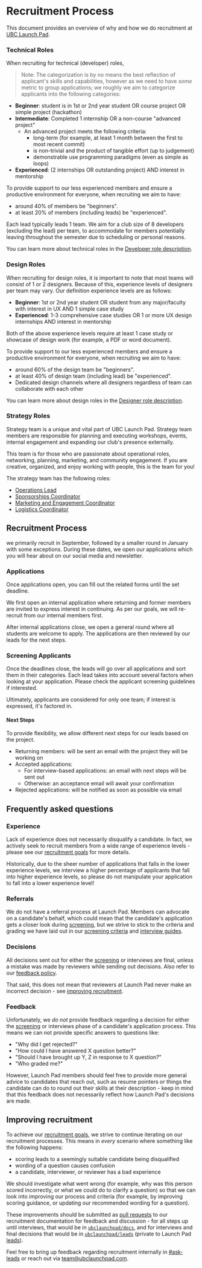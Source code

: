 ---
---

# Recruitment Process

This document provides an overview of why and how we do recruitment at [UBC Launch Pad](https://ubclaunchpad.com).

### Technical Roles

When recruiting for technical (developer) roles,

> Note: The categorization is by no means the best reflection of applicant's skills and capabilities, however as we need to have _some_ metric to group applications; we roughly we aim to categorize applicants into the following categories:

- **Beginner**: student is in 1st or 2nd year student OR course project OR simple project (hackathon)
- **Intermediate**: Completed 1 internship OR a non-course "advanced project"
  - An advanced project meets the following criteria:
    - long-term (for example, at least 1 month between the first to most recent commit)
    - is non-trivial and the product of tangible effort (up to judgement)
    - demonstrable use programming paradigms (even as simple as loops)
- **Experienced**: (2 internships OR outstanding project) AND interest in mentorship

To provide support to our less experienced members and ensure a productive environment for everyone, when recruiting we aim to have:

- around 40% of members be "beginners".
- at least 20% of members (including leads) be "experienced".

Each lead typically leads 1 team. We aim for a club size of 8 developers (excluding the lead) per team, to accommodate for members potentially leaving throughout the semester due to scheduling or personal reasons.

You can learn more about technical roles in the [Developer role description](./developer.md).

### Design Roles

When recruiting for design roles, it is important to note that most teams will consist of 1 or 2 designers. Because of this, experience levels of designers per team may vary. Our definition experience levels are as follows:

- **Beginner**: 1st or 2nd year student OR student from any major/faculty with interest in UX AND 1 simple case study
- **Experienced**: 1-3 comprehensive case studies OR 1 or more UX design internships AND interest in mentorship

Both of the above experience levels require at least 1 case study or showcase of design work (for example, a PDF or word document).

To provide support to our less experienced members and ensure a productive environment for everyone, when recruiting we aim to have:

- around 60% of the design team be "beginners".
- at least 40% of design team (including lead) be "experienced".
- Dedicated design channels where all designers regardless of team can collaborate with each other

You can learn more about design roles in the [Designer role description](./designer.md).

### Strategy Roles

Strategy team is a unique and vital part of UBC Launch Pad. Strategy team members are responsible for planning and executing workshops, events, internal engagement and expanding our club's presence externally.

This team is for those who are passionate about operational roles, networking, planning, marketing, and community engagement. If you are creative, organized, and enjoy working with people, this is the team for you!

The strategy team has the following roles:

- [Operations Lead](./operations-lead.md)
- [Sponsorships Coordinator](./sponsorships-coordinator.md)
- [Marketing and Engagement Coordinator](./engagement-coordinator)
- [Logistics Coordinator](./logistics-coordinator)

## Recruitment Process

we primarily recruit in September, followed by a smaller round in January with some exceptions. During these dates, we open our applications which you will hear about on our social media and newsletter.

### Applications

Once applications open, you can fill out the related forms until the set deadline.

We first open an internal application where returning and former members are invited to express interest in continuing. As per our goals, we will re-recruit from our internal members first.

After internal applications close, we open a general round where all students are welcome to apply. The applications are then reviewed by our leads for the next steps.

### Screening Applicants

Once the deadlines close, the leads will go over all applications and sort them in their categories. Each lead takes into account several factors when looking at your application. Please check the applicant screening guidelines if interested.

Ultimately, applicants are considered for only one team; if interest is expressed, it's factored in.

#### Next Steps

To provide flexibility, we allow different next steps for our leads based on the project.

- Returning members: will be sent an email with the project they will be working on
- Accepted applications:
  - For interview-based applications: an email with next steps will be sent out
  - Otherwise: an acceptance email will await your confirmation
- Rejected applications: will be notified as soon as possible via email

## Frequently asked questions

### Experience

Lack of experience does not necessarily disqualify a candidate. In fact, we actively seek to recruit members from a wide range of experience levels - please see our [recruitment goals](#goals) for more details.

Historically, due to the sheer number of applications that falls in the lower experience levels, we interview a higher percentage of applicants that fall into higher experience levels, so please do not manipulate your application to fall into a lower experience level!

### Referrals

We do not have a referral process at Launch Pad. Members can advocate on a candidate's behalf, which could mean that the candidate's application gets a closer look during [screening](#screening-applicants), but we strive to stick to the criteria and grading we have laid out in our [screening criteria](#screening-applicants) and [interview guides](https://github.com/ubclaunchpad/leads).

### Decisions

All decisions sent out for either the [screening](#screening-applicants) or interviews are final, unless a mistake was made by reviewers while sending out decisions. Also refer to our [feedback policy](#feedback).

That said, this does not mean that reviewers at Launch Pad never make an incorrect decision - see [improving recruitment](#improving-recruitment).

### Feedback

Unfortunately, we _do not_ provide feedback regarding a decision for either the [screening](#screening-applicants) or interviews phase of a candidate's application process. This means we can not provide specific answers to questions like:

- "Why did I get rejected?"
- "How could I have answered X question better?"
- "Should I have brought up Y, Z in response to X question?"
- "Who graded me?"

However, Launch Pad members should feel free to provide more general advice to candidates that reach out, such as resume pointers or things the candidate can do to round out their skills at their description - keep in mind that this feedback does not necessarily reflect how Launch Pad's decisions are made.

## Improving recruitment

To achieve our [recruitment goals](#goals), we strive to continue iterating on our recruitment processes. This means in _every_ scenario where something like the following happens:

- scoring leads to a seemingly suitable candidate being disqualified
- wording of a question causes confusion
- a candidate, interviewer, or reviewer has a bad experience

We should investigate what went wrong (for example, why was this person scored incorrectly, or what we could do to clarify a question) so that we can look into improving our process and criteria (for example, by improving scoring guidance, or updating our recommended wording for a question).

These improvements should be submitted as [pull requests](/tools/github.md) to our recruitment documentation for feedback and discussion - for all steps up until interviews, that would be in [`ubclaunchpad/docs`](https://github.com/ubclaunchpad/docs), and for interviews and final decisions that would be in [`ubclaunchpad/leads`](https://github.com/ubclaunchpad/leads) (private to Launch Pad [leads](/onboarding/leads.md)).

Feel free to bring up feedback regarding recruitment internally in [#ask-leads](https://ubclaunchpad.slack.com/archives/CK935RD3Q) or reach out via [team@ubclaunchpad.com](mailto:team@ubclaunchpad.com).
